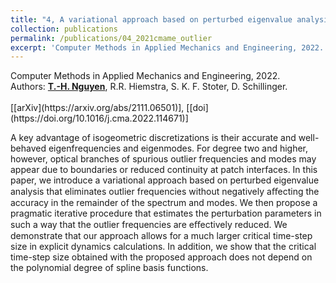 ```yaml
---
title: "4, A variational approach based on perturbed eigenvalue analysis for improving spectral properties of isogeometric multipatch discretizations"
collection: publications
permalink: /publications/04_2021cmame_outlier
excerpt: 'Computer Methods in Applied Mechanics and Engineering, 2022. Read more.'
---
```



<div class="small">
   Computer Methods in Applied Mechanics and Engineering, 2022.
</div>

<div class="small">
   Authors: <u><strong>T.-H. Nguyen</strong></u>, R.R. Hiemstra, S. K. F. Stoter, D. Schillinger. 
</div><br/>
[[arXiv](https://arxiv.org/abs/2111.06501)], [[doi](https://doi.org/10.1016/j.cma.2022.114671)] 

A key advantage of isogeometric discretizations is their accurate and well-behaved eigenfrequencies and eigenmodes. For degree two and higher, however, optical branches of spurious outlier frequencies and modes may appear due to boundaries or reduced continuity at patch interfaces. In this paper, we introduce a variational approach based on perturbed eigenvalue analysis that eliminates outlier frequencies without negatively aﬀecting the accuracy in the remainder of the spectrum and modes. We then propose a pragmatic iterative procedure that estimates the perturbation parameters in such a way that the outlier frequencies are eﬀectively reduced. We demonstrate that our approach allows for a much larger critical time-step size in explicit dynamics calculations. In addition, we show that the critical time-step size obtained with the proposed approach does not depend on the polynomial degree of spline basis functions.

